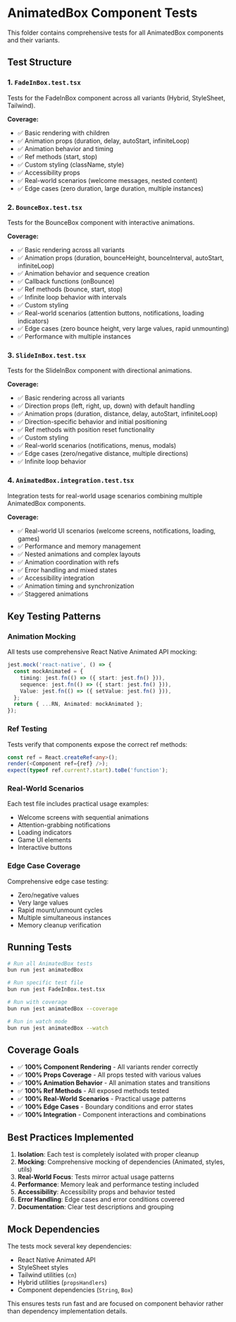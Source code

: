 # AnimatedBox Component Tests

This folder contains comprehensive tests for all AnimatedBox components and their variants.

## Test Structure

### 1. `FadeInBox.test.tsx`

Tests for the FadeInBox component across all variants (Hybrid, StyleSheet, Tailwind).

**Coverage:**

- ✅ Basic rendering with children
- ✅ Animation props (duration, delay, autoStart, infiniteLoop)
- ✅ Animation behavior and timing
- ✅ Ref methods (start, stop)
- ✅ Custom styling (className, style)
- ✅ Accessibility props
- ✅ Real-world scenarios (welcome messages, nested content)
- ✅ Edge cases (zero duration, large duration, multiple instances)

### 2. `BounceBox.test.tsx`

Tests for the BounceBox component with interactive animations.

**Coverage:**

- ✅ Basic rendering across all variants
- ✅ Animation props (duration, bounceHeight, bounceInterval, autoStart, infiniteLoop)
- ✅ Animation behavior and sequence creation
- ✅ Callback functions (onBounce)
- ✅ Ref methods (bounce, start, stop)
- ✅ Infinite loop behavior with intervals
- ✅ Custom styling
- ✅ Real-world scenarios (attention buttons, notifications, loading indicators)
- ✅ Edge cases (zero bounce height, very large values, rapid unmounting)
- ✅ Performance with multiple instances

### 3. `SlideInBox.test.tsx`

Tests for the SlideInBox component with directional animations.

**Coverage:**

- ✅ Basic rendering across all variants
- ✅ Direction props (left, right, up, down) with default handling
- ✅ Animation props (duration, distance, delay, autoStart, infiniteLoop)
- ✅ Direction-specific behavior and initial positioning
- ✅ Ref methods with position reset functionality
- ✅ Custom styling
- ✅ Real-world scenarios (notifications, menus, modals)
- ✅ Edge cases (zero/negative distance, multiple directions)
- ✅ Infinite loop behavior

### 4. `AnimatedBox.integration.test.tsx`

Integration tests for real-world usage scenarios combining multiple AnimatedBox components.

**Coverage:**

- ✅ Real-world UI scenarios (welcome screens, notifications, loading, games)
- ✅ Performance and memory management
- ✅ Nested animations and complex layouts
- ✅ Animation coordination with refs
- ✅ Error handling and mixed states
- ✅ Accessibility integration
- ✅ Animation timing and synchronization
- ✅ Staggered animations

## Key Testing Patterns

### Animation Mocking

All tests use comprehensive React Native Animated API mocking:

```typescript
jest.mock('react-native', () => {
  const mockAnimated = {
    timing: jest.fn(() => ({ start: jest.fn() })),
    sequence: jest.fn(() => ({ start: jest.fn() })),
    Value: jest.fn(() => ({ setValue: jest.fn() })),
  };
  return { ...RN, Animated: mockAnimated };
});
```

### Ref Testing

Tests verify that components expose the correct ref methods:

```typescript
const ref = React.createRef<any>();
render(<Component ref={ref} />);
expect(typeof ref.current?.start).toBe('function');
```

### Real-World Scenarios

Each test file includes practical usage examples:

- Welcome screens with sequential animations
- Attention-grabbing notifications
- Loading indicators
- Game UI elements
- Interactive buttons

### Edge Case Coverage

Comprehensive edge case testing:

- Zero/negative values
- Very large values
- Rapid mount/unmount cycles
- Multiple simultaneous instances
- Memory cleanup verification

## Running Tests

```bash
# Run all AnimatedBox tests
bun run jest animatedBox

# Run specific test file
bun run jest FadeInBox.test.tsx

# Run with coverage
bun run jest animatedBox --coverage

# Run in watch mode
bun run jest animatedBox --watch
```

## Coverage Goals

- ✅ **100% Component Rendering** - All variants render correctly
- ✅ **100% Props Coverage** - All props tested with various values
- ✅ **100% Animation Behavior** - All animation states and transitions
- ✅ **100% Ref Methods** - All exposed methods tested
- ✅ **100% Real-World Scenarios** - Practical usage patterns
- ✅ **100% Edge Cases** - Boundary conditions and error states
- ✅ **100% Integration** - Component interactions and combinations

## Best Practices Implemented

1. **Isolation**: Each test is completely isolated with proper cleanup
2. **Mocking**: Comprehensive mocking of dependencies (Animated, styles, utils)
3. **Real-World Focus**: Tests mirror actual usage patterns
4. **Performance**: Memory leak and performance testing included
5. **Accessibility**: Accessibility props and behavior tested
6. **Error Handling**: Edge cases and error conditions covered
7. **Documentation**: Clear test descriptions and grouping

## Mock Dependencies

The tests mock several key dependencies:

- React Native Animated API
- StyleSheet styles
- Tailwind utilities (`cn`)
- Hybrid utilities (`propsHandlers`)
- Component dependencies (`String`, `Box`)

This ensures tests run fast and are focused on component behavior rather than dependency implementation details.
